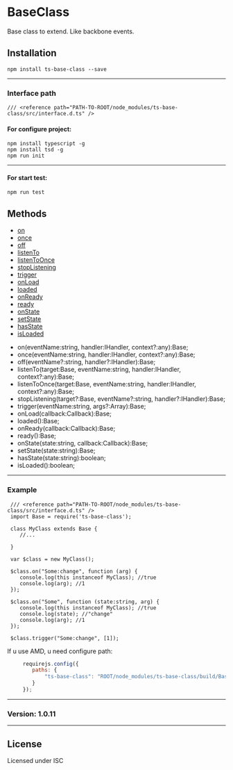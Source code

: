 # BaseClass
Base class to extend. Like backbone events.

Installation
------------

    npm install ts-base-class --save

------------

### Interface path

    /// <reference path="PATH-TO-ROOT/node_modules/ts-base-class/src/interface.d.ts" />

#### For configure project:

    npm install typescript -g
    npm install tsd -g
    npm run init 

------------

#### For start test: 

    npm run test

Methods
-------
- [on](#on)
- [once](#once)
- [off](#off)
- [listenTo](#listenTo)
- [listenToOnce](#listenToOnce)
- [stopListening](#stopListening)
- [trigger](#trigger)
- [onLoad](#onLoad)
- [loaded](#loaded)
- [onReady](#onReady)
- [ready](#ready)
- [onState](#onState)
- [setState](#setState)
- [hasState](#hasState)
- [isLoaded](#isLoaded)



* on(eventName:string, handler:IHandler, context?:any):Base;
* once(eventName:string, handler:IHandler, context?:any):Base;
* off(eventName?:string, handler?:IHandler):Base;
* listenTo(target:Base, eventName:string, handler:IHandler, context?:any):Base;
* listenToOnce(target:Base, eventName:string, handler:IHandler, context?:any):Base;
* stopListening(target?:Base, eventName?:string, handler?:IHandler):Base;
* trigger(eventName:string, args?:Array<any>):Base;
* onLoad(callback:Callback):Base;
* loaded():Base;
* onReady(callback:Callback):Base;
* ready():Base;
* onState(state:string, callback:Callback):Base;
* setState(state:string):Base;
* hasState(state:string):boolean;
* isLoaded():boolean;

-----------
### Example

     /// <reference path="PATH-TO-ROOT/node_modules/ts-base-class/src/interface.d.ts" />
     import Base = require('ts-base-class');
     
     class MyClass extends Base {
        //...
        
     }
     
     var $class = new MyClass();
     
     $class.on("Some:change", function (arg) {
        console.log(this instanceof MyClass); //true
        console.log(arg); //1
     });
     
     $class.on("Some", function (state:string, arg) {
        console.log(this instanceof MyClass); //true
        console.log(state); //"change"
        console.log(arg); //1
     });
     
     $class.trigger("Some:change", [1]);
     

If u use AMD, u need configure path:

```javascript
     requirejs.config({
        paths: {
            "ts-base-class": "ROOT/node_modules/ts-base-class/build/Base.min.js"
        }
     });
```
    
------------
### Version: 1.0.11
------------
License
-------

Licensed under ISC